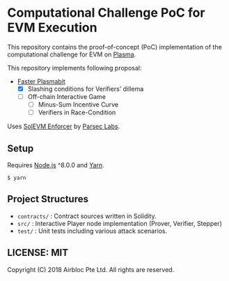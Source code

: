 Computational Challenge PoC for EVM Execution 
=======================

This repository contains the proof-of-concept (PoC) implementation of the computational challenge for EVM on [Plasma](https://plasma.io).

This repository implements following proposal:

* [Faster Plasmabit](https://www.notion.so/ab180/Faster-Plasmabit-11011294e18b45ef88549e8152bd6bb9)
    - [x] Slashing conditions for Verifiers' dillema
    - [ ] Off-chain Interactive Game
        - [ ] Minus-Sum Incentive Curve
        - [ ] Verifiers in Race-Condition

Uses [SolEVM Enforcer](https://github.com/parsec-labs/solEVM-enforcer) by [Parsec Labs](https://github.com/parsec-labs).

## Setup
Requires [Node.js](https://nodejs.org/) ^8.0.0 and [Yarn](https://yarnpkg.com/).

```
$ yarn
```

## Project Structures

* `contracts/` : Contract sources written in Solidity. 
* `src/` : Interactive Player node implementation (Prover, Verifier, Stepper)
* `test/` : Unit tests including various attack scenarios.

## LICENSE: MIT
Copyright (C) 2018 Airbloc Pte Ltd. All rights are reserved.
